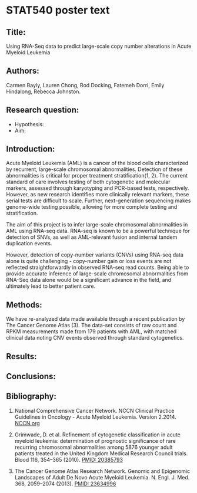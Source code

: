 STAT540 poster text
===================

## Title:
Using RNA-Seq data to predict large-scale copy number alterations in Acute Myeloid Leukemia

## Authors:
Carmen Bayly, Lauren Chong, Rod Docking, Fatemeh Dorri, Emily Hindalong, Rebecca Johnston.

## Research question:
- Hypothesis:
- Aim:

## Introduction:

Acute Myeloid Leukemia (AML) is a cancer of the blood cells characterized by recurrent, large-scale chromosomal abnormalities. Detection of these abnormalities is critical for proper treatment stratification(1, 2). The current standard of care involves testing of both cytogenetic and molecular markers, assessed through karyotyping and PCR-based tests, respectively. However, as new research identifies more clinically relevant markers, these serial tests are difficult to scale. Further, next-generation sequencing makes genome-wide testing possible, allowing for more complete testing and stratification.

The aim of this project is to infer large-scale chromosomal abnormalities in AML using RNA-seq data. RNA-seq is known to be a powerful technique for detection of SNVs, as well as AML-relevant fusion and internal tandem duplication events. 

However, detection of copy-number variants (CNVs) using RNA-seq data alone is quite challenging - copy-number gain or loss events are not reflected straightforwardly in observed RNA-seq read counts. Being able to provide accurate inference of large-scale chromosomal abnormalities from RNA-Seq data alone would be a significant advance in the field, and ultimately lead to better patient care.

## Methods:

We have re-analyzed data made available through a recent publication by The Cancer Genome Atlas (3). The data-set consists of raw count and RPKM measurements made from 179 patients with AML, with matched clinical data noting CNV events observed through standard cytogenetics.

  

 
## Results:



## Conclusions:



## Bibliography:

1. National Comprehensive Cancer Network. NCCN Clinical Practice Guidelines in Oncology - Acute Myeloid Leukemia. Version 2.2014. [NCCN.org](http://nccn.org) 

2. Grimwade, D. et al. Refinement of cytogenetic classification in acute myeloid leukemia: determination of prognostic significance of rare recurring chromosomal abnormalities among 5876 younger adult patients treated in the United Kingdom Medical Research Council trials. Blood 116, 354–365 (2010). [PMID: 20385793](http://www.ncbi.nlm.nih.gov/pubmed/?term=20385793)

3. The Cancer Genome Atlas Research Network. Genomic and Epigenomic Landscapes of Adult De Novo Acute Myeloid Leukemia. N. Engl. J. Med. 368, 2059–2074 (2013). [PMID: 23634996](http://www.ncbi.nlm.nih.gov/pubmed/?term=23634996)


